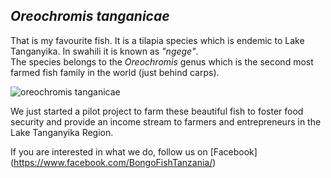 ## _Oreochromis tanganicae_

That is my favourite fish. It is a tilapia species which is endemic to Lake Tanganyika. In swahili it is known as *"ngege"*.   
The species belongs to the _Oreochromis_ genus which is the second most farmed fish family in the world (just behind carps).

![_oreochromis tanganicae_](https://upload.wikimedia.org/wikipedia/commons/7/7e/Oreochromis_tanganicae_%28G%C3%BCnther%29.jpg)


We just started a pilot project to farm these beautiful fish to foster food security and provide an income stream to farmers and entrepreneurs in the Lake Tanganyika Region.

If you are interested in what we do, follow us on [Facebook] (https://www.facebook.com/BongoFishTanzania/)
